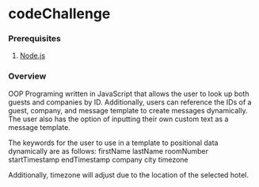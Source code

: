 # codeChallenge

### Prerequisites

1. [Node.js](http://nodejs.org/)

### Overview

OOP Programing written in JavaScript that allows the user to look up both guests and companies by ID. Additionally, users 
can reference the IDs of a guest, company, and message template to create messages dynamically. The user also has the option
of inputting their own custom text as a message template.

The keywords for the user to use in a template to positional data dynamically are as follows:
firstName
lastName
roomNumber
startTimestamp
endTimestamp
company
city
timezone

Additionally, timezone will adjust due to the location of the selected hotel.
